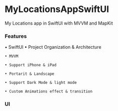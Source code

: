 # MyLocationsAppSwiftUI
My Locations app in SwiftUI with MVVM and MapKit

 
 ### Features
  • SwiftUI
 	• Project Organization & Architecture	
	
	• MVVM 
	
 	• Support iPhone & iPad
	
 	• Portarit & Landscape
	
	• Support Dark Mode & light mode 
	
	• Custom Animations effect & transition 
	
	
  
### UI 
